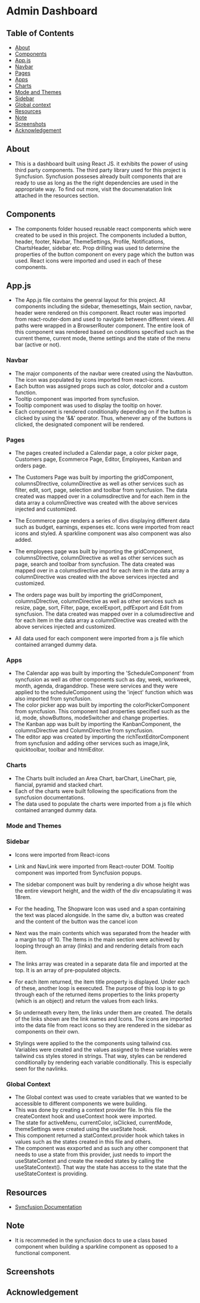 # Admin Dashboard

## Table of Contents
- [About](#about)
- [Components](#components)
- [App.js](#appjs)
- [Navbar](#navbar)
- [Pages](#pages)
- [Apps](#apps)
- [Charts](#charts)
- [Mode and Themes](#mode-and-themes)
- [Sidebar](#sidebar)
- [Global context](#global-context)
- [Resources](#resources)
- [Note](#note)
- [Screenshots](#screenshots)
- [Acknowledgement](#acknowledgement)

## About
- This is a dashboard built using React JS. it exhibits the power of using third party components. The third party library used for this project is Syncfusion. Syncfusion posseses already built components that are ready to use as long as the the right dependencies are used in the appropriate way. To find out more, visit the documenatation link attached in the resources section.
 

## Components
- The components folder housed reusable react components which were created to be used in this project. The components included a button, header, footer, Navbar, ThemeSettings, Profile, Notifications, ChartsHeader, sidebar etc. Prop drilling was used to determine the properties of the button component on every page which the button was used. React icons were imported and used in each of these components. 


## App.js
- The App.js file contains the geenral layout for this project. All components including the sidebar, themesettings, Main section, navbar, header were rendered on this component. React router was imported from react-router-dom and used to navigate between different views. All paths were wrapped in a BrowserRouter component. The entire look of this component was rendered based on conditions specified such as the current theme, current mode, theme settings and the state of the menu bar (active or not). 

### Navbar
- The major components of the navbar were created using the Navbutton. The icon was populated by icons imported from react-icons.
- Each button was assigned props such as color, dotcolor and a custom function.
- Tooltip component was imported from syncfusion.
- Tooltip component was used to display the tooltip on hover.
- Each component is rendered conditionally depending on if the button is clicked by using the '&&' operator. Thus, whenever any of the buttons is clicked, the designated component will be rendered. 

### Pages
- The pages created included a Calendar page, a color picker page, Customers page, Ecommerce Page, Editor, Employees, Kanban and orders page.

- The Customers Page was built by importing the gridComponent, columnsDIrective, columnDirective as well as other services such as filter, edit, sort, page, selection and toolbar from syncfusion. The data created was mapped over in a columsdirective and for each item in the data array a columnDirective was created with the above services injected and customized. 
- The Ecommerce page renders a series of divs displaying different data such as budget, earnings, expenses etc. Icons were imported from react icons and styled. A sparkline component was also component was also added.
- The employees page was built by importing the gridComponent, columnsDIrective, columnDirective as well as other services such as page, search and toolbar from syncfusion. The data created was mapped over in a columsdirective and for each item in the data array a columnDirective was created with the above services injected and customized. 
- The orders page was built by importing the gridComponent, columnsDIrective, columnDirective as well as other services such as resize, page, sort, Filter, page, excelExport, pdfExport and Edit from syncfusion. The data created was mapped over in a columsdirective and for each item in the data array a columnDirective was created with the above services injected and customized. 
- All data used for each component were imported from a js file which contained arranged dummy data. 


### Apps
- The Calendar app was built by importing the 'ScheduleComponent' from syncfusion as well as other components such as day, week, workweek, month, agenda, draganddrop. These were services and they were applied to the scheduleComponent using the 'inject' function which was also imported from syncfusion. 
- The color picker app was built by importing the colorPickerComponent from syncfusion. This component had properties specified such as the id, mode, showButtons, modeSwitcher and change properties.
- The Kanban app was built by importing the KanbanComponent, the columnsDirective and ColumnDirective from syncfusion.
- The editor app was created by importing the richTextEditorComponent from syncfusion and adding other services such as image,link, quicktoolbar, toolbar and htmlEditor.


### Charts
- The Charts built included an Area Chart, barChart, LineChart, pie, fiancial, pyramid and stacked chart. 
- Each of the charts were built following the specifications from the syncfusion documentations.
- The data used to populate the charts were imported from a js file which contained arranged dummy data.


### Mode and Themes

### Sidebar

- Icons were imported from React-icons
- Link and NavLink were imported from React-router DOM. Tooltip component was imported from Syncfusion popups.
- The sidebar component was built by rendering a div whose height was the entire viewport height, and the width of the div encapsulating it was 18rem. 

- For the heading, The Shopware Icon was used and a span containing the text was placed alongside. In the same div, a button was created and the content of the button was the cancel icon
- Next was the main contents which was separated from the header with a margin top of 10. The Items in the main section were achieved by looping through an array (links) and and rendering details from each item.
- The links array was created in a separate data file and imported at the top. It is an array of pre-populated objects. 
- For each item returned, the item title property is displayed. Under each of these, another loop is eexecuted. The purpose of this loop is to go through each of the returned items properties to the links property (which is an object) and return the values from each links.
- So underneath every Item, the links under them are created. The details of the links shown are the link names and Icons. The icons are imported into the data file from react icons so they are rendered in the sidebar as components on their own.
- Stylings were applied to the the components using tailwind css. Variables were created and the values assigned to these variables were tailwind css styles stored in strings. That way, styles can be rendered conditionally by rendering each variable conditionally. This is especially seen for the navlinks. 


### Global Context
- The Global context was used to create variables that we wanted to be accessible to different components we were building.
- This was done by creating a context provider file. In this file the createContext hook and useContext hook were imported.
- The state for activeMenu, currentColor, isClicked, currentMode, themeSettings were created using the useState hook.
- This component returned a statContext.provider hook which takes in values such as the states created in this file and others. 
- The component was exxported and as such any other component that needs to use a state from this provider, just needs to import the useStateContext and create the needed states by calling the useStateContext(). That way the state has access to the state that the useStateContext is providing.  


## Resources
- [Syncfusion Documentation](https://ej2.syncfusion.com/react/documentation)

## Note
- It is recommeded in the syncfusion docs to use a class based component when building a sparkline component as opposed to a functional component.


## Screenshots

## Acknowledgement
